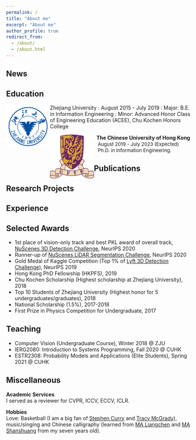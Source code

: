 ```yaml
---
permalink: /
title: "About me"
excerpt: "About me"
author_profile: true
redirect_from: 
  - /about/
  - /about.html
---
```


News
----------


Education
----------
<img src="../images/zju.png" width = "120" height = "120" alt="zju" align="left" />

Zhejiang University
:   August 2015 - July 2019
:   Major: B.E. in Information Engineering
:   Minor: Advanced Honor Class of Engineering Education (ACEE), Chu Kochen Honors College

<img src="../images/cuhk.png" width = "120" height = "120" alt="cuhk" align="left" />

&ensp;**The Chinese University of Hong Kong** <br/>
&ensp;<font size=2> August 2019 - July 2023 (Expected) </font><br/>
&ensp;<font size=2> Ph.D. in Information Engineering. </font><br/>

Publications
----------

Research Projects
----------

Experience
----------

Selected Awards
----------
- 1st place of vision-only track and best PKL award of overall track, [NuScenes 3D Detection Challenge](https://www.nuscenes.org/object-detection?externalData=all&mapData=all&modalities=Any), NeurIPS 2020
- Runner-up of [NuScenes LiDAR Segmentation Challenge](https://www.nuscenes.org/lidar-segmentation?externalData=all&mapData=all&modalities=Any), NeurIPS 2020
- Gold Medal of Kaggle Competition (Top 1% of [Lyft 3D Detection Challenge](https://www.nuscenes.org/lidar-segmentation?externalData=all&mapData=all&modalities=Any)), NeurIPS 2019
- Hong Kong PhD Fellowship (HKPFS), 2019
- Chu Kochen Scholarship (Highest scholarship at Zhejiang University), 2018
- Top 10 Students of Zhejiang University (Highest honor for 5 undergraduates/graduates), 2018
- National Scholarship (1.5%), 2017-2018
- First Prize in Physics Competition for Undergraduate, 2017

Teaching
----------
- Computer Vision (Undergraduate Course), Winter 2018 @ ZJU
- IERG2080: Introduction to Systems Programming, Fall 2020 @ CUHK
- ESTR2308: Probability Models and Applications (Elite Students), Spring 2021 @ CUHK

Miscellaneous
----------
**Academic Services** <br/>
I served as a reviewer for CVPR, ICCV, ECCV, ICLR.

**Hobbies** <br/>
Love: Basketball (I am a big fan of [Stephen Curry](https://en.wikipedia.org/wiki/Stephen_Curry) and [Tracy McGrady](https://en.wikipedia.org/wiki/Tracy_McGrady)), music/singing and Chinese calligraphy (learned from [MA Liangchen](https://baike.baidu.com/item/%E9%A9%AC%E8%89%AF%E8%BE%B0/5438872) and [MA Shanshuang](https://baike.baidu.com/item/%E9%A9%AC%E5%96%84%E5%8F%8C/5954206) from my seven years old).
